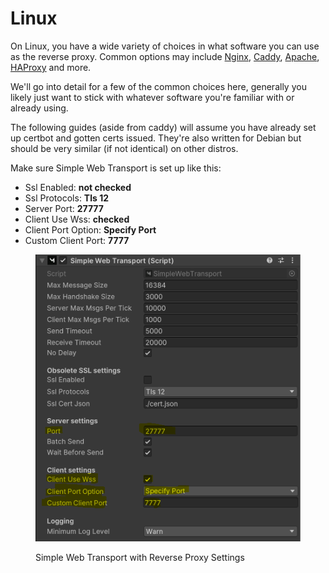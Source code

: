# Linux

On Linux, you have a wide variety of choices in what software you can use as the reverse proxy. Common options may include [Nginx](nginx.md), [Caddy](caddy.md), [Apache](apache.md), [HAProxy](ha-proxy.md) and more.

We'll go into detail for a few of the common choices here, generally you likely just want to stick with whatever software you're familiar with or already using.

The following guides (aside from caddy) will assume you have already set up certbot and gotten certs issued. They're also written for Debian but should be very similar (if not identical) on other distros.

Make sure Simple Web Transport is set up like this:

* Ssl Enabled: **not checked**
* Ssl Protocols: **Tls 12**
* Server Port: **27777**
* Client Use Wss: **checked**
* Client Port Option: **Specify Port**
* Custom Client Port: **7777**

<div align="left">

<figure><img src="../../../../../.gitbook/assets/image (153).png" alt=""><figcaption><p>Simple Web Transport with Reverse Proxy Settings</p></figcaption></figure>

</div>
